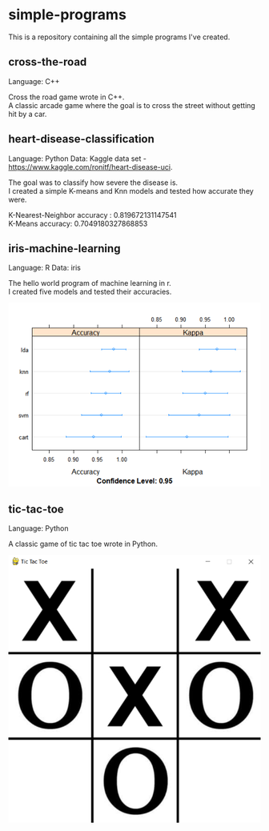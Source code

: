 # simple-programs

This is a repository containing all the simple programs I've created.

## cross-the-road

Language: C++

Cross the road game wrote in C++. <br>
A classic arcade game where the goal is to cross the street without getting hit by a car.

## heart-disease-classification

Language: Python
Data: Kaggle data set - https://www.kaggle.com/ronitf/heart-disease-uci.

The goal was to classify how severe the disease is. <br>
I created a simple K-means and Knn models and tested how accurate they were.

K-Nearest-Neighbor accuracy : 0.819672131147541 <br>
K-Means accuracy: 0.7049180327868853

## iris-machine-learning

Language: R
Data: iris

The hello world program of machine learning in r. <br>
I created five models and tested their accuracies.

![Accuracy plot](https://github.com/breezy11/simple-programs/blob/master/iris-machine-learning/accuracy-plot.png)

## tic-tac-toe

Language: Python

A classic game of tic tac toe wrote in Python. <br>

![Game image](https://github.com/breezy11/simple-programs/blob/master/tic-tac-toe/game.png)
